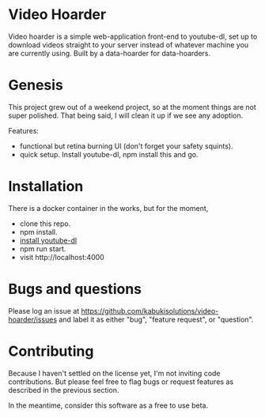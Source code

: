 # Video Hoarder

Video hoarder is a simple web-application front-end to youtube-dl, set up to download videos straight to your server instead of whatever machine you are currently using. Built by a data-hoarder for data-hoarders.

# Genesis

This project grew out of a weekend project, so at the moment things are not super polished. That being said, I will clean it up if we see any adoption.

Features:
- functional but retina burning UI (don't forget your safety squints).
- quick setup. Install youtube-dl, npm install this and go.

# Installation

There is a docker container in the works, but for the moment,

- clone this repo.
- npm install.
- [install youtube-dl](https://ytdl-org.github.io/youtube-dl/download.html)
- npm run start.
- visit http://localhost:4000

# Bugs and questions

Please log an issue at https://github.com/kabukisolutions/video-hoarder/issues and label it as either "bug", "feature request", or "question".

# Contributing

Because I haven't settled on the license yet, I'm not inviting code contributions. But please feel free to flag bugs or request features as described in the previous section.

In the meantime, consider this software as a free to use beta.
